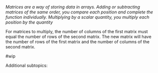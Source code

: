 *Matrices are a way of storing data in arrays. Adding or subtracting matrices of the same order, you compare each position and complete the function individually. Multiplying by a scalar quantity, you multiply each position by the quantity*

For matrices to multiply, the number of columns of the first matrix must equal the number of rows of the second matrix.  The new matrix will have the number of rows of the first matrix and the number of columns of the second matrix.

#wip 

Additional subtopics:
```folder-index-content
```